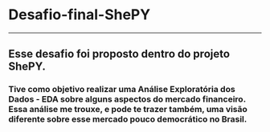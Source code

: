 # Desafio-final-ShePY
------
## Esse desafio foi proposto dentro do projeto ShePY. 
### Tive como objetivo realizar uma Análise Exploratória dos Dados - EDA sobre alguns aspectos do mercado financeiro. Essa análise me trouxe, e pode te trazer também, uma visão diferente sobre esse mercado pouco democrático no Brasil.
